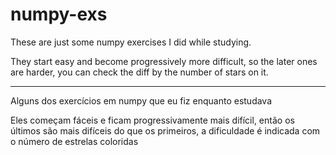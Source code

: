 # numpy-exs
These are just some numpy exercises I did while studying.

They start easy and become progressively more difficult, so the later ones are harder, you can check the diff by the number of stars on it.

---------------------------------------------------------------------------------

Alguns dos exercícios em numpy que eu fiz enquanto estudava

Eles começam fáceis e ficam progressivamente mais difícil, então os últimos são mais difíceis do que os primeiros, a dificuldade é indicada com o número de estrelas coloridas
